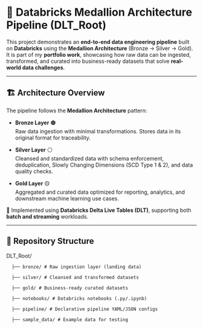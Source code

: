 # 🚀 Databricks Medallion Architecture Pipeline (DLT_Root)

This project demonstrates an **end-to-end data engineering pipeline** built on **Databricks** using the **Medallion Architecture** (Bronze → Silver → Gold).  
It is part of my **portfolio work**, showcasing how raw data can be ingested, transformed, and curated into business-ready datasets that solve **real-world data challenges**.

---

## 🏗️ Architecture Overview

The pipeline follows the **Medallion Architecture** pattern:

- **Bronze Layer** 🟤  
  Raw data ingestion with minimal transformations. Stores data in its original format for traceability.  

- **Silver Layer** ⚪  
  Cleansed and standardized data with schema enforcement, deduplication, Slowly Changing Dimensions (SCD Type 1 & 2), and data quality checks.  

- **Gold Layer** 🟡  
  Aggregated and curated data optimized for reporting, analytics, and downstream machine learning use cases.  

📌 Implemented using **Databricks Delta Live Tables (DLT)**, supporting both **batch and streaming** workloads.

---

## 📂 Repository Structure

DLT_Root/

      ├── bronze/ # Raw ingestion layer (landing data)

      ├── silver/ # Cleansed and transformed datasets
      
      ├── gold/ # Business-ready curated datasets
      
      ├── notebooks/ # Databricks notebooks (.py/.ipynb)
       
      ├── pipeline/ # Declarative pipeline YAML/JSON configs
      
      ├── sample_data/ # Example data for testing
 
